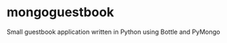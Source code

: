mongoguestbook
==============

Small guestbook application written in Python using Bottle and PyMongo